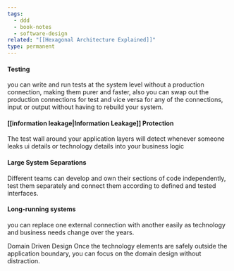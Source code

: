 ```yaml
---
tags:
  - ddd
  - book-notes
  - software-design
related: "[[Hexagonal Architecture Explained]]"
type: permanent
---
```


#### Testing
you can write and run tests at the system level without a production connection, making them purer and faster, also you can swap out the production connections for test and vice versa for any of the connections, input or output without having to rebuild your system.

#### [[information leakage|Information Leakage]] Protection
The test wall around your application layers will detect whenever someone leaks ui details or technology details into your business logic

#### Large System Separations 
Different teams can develop and own their sections of code independently, test them separately and connect them according to defined and tested interfaces.

#### Long-running systems
you can replace one external connection with another easily as technology and business needs change over the years.

Domain Driven Design
Once the technology elements are safely outside the application boundary, you can focus on the domain design without distraction.

